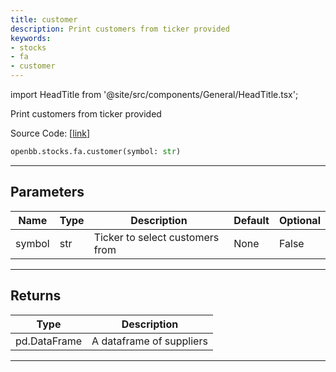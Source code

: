 ```yaml
---
title: customer
description: Print customers from ticker provided
keywords:
- stocks
- fa
- customer
---
```


import HeadTitle from '@site/src/components/General/HeadTitle.tsx';

<HeadTitle title="stocks.fa.customer - Reference | OpenBB SDK Docs" />

Print customers from ticker provided

Source Code: [[link](https://github.com/OpenBB-finance/OpenBBTerminal/tree/main/openbb_terminal/stocks/fundamental_analysis/csimarket_model.py#L64)]

```python wordwrap
openbb.stocks.fa.customer(symbol: str)
```

---

## Parameters

| Name | Type | Description | Default | Optional |
| ---- | ---- | ----------- | ------- | -------- |
| symbol | str | Ticker to select customers from | None | False |


---

## Returns

| Type | Description |
| ---- | ----------- |
| pd.DataFrame | A dataframe of suppliers |
---


